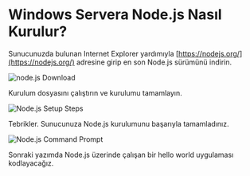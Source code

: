 # Windows Servera Node.js Nasıl Kurulur?

Sunucunuzda bulunan Internet Explorer yardımıyla [https://nodejs.org/](https://nodejs.org/) adresine girip en son Node.js sürümünü indirin.

![node.js Download](/images/nodejs-org-download.png)



Kurulum dosyasını çalıştırın ve kurulumu tamamlayın.

![Node.js Setup Steps](/images/nodejs-setup-steps.gif)



Tebrikler. Sunucunuza Node.js kurulumunu başarıyla tamamladınız.

![Node.js Command Prompt](/images/start-menu-nodejs-command-prompt.png)



Sonraki yazımda Node.js üzerinde çalışan bir hello world uygulaması kodlayacağız.